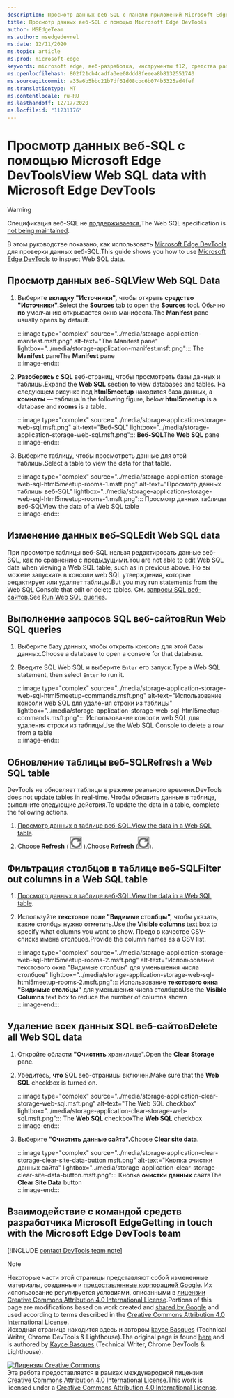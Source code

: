 ```yaml
---
description: Просмотр данных веб-SQL с панели приложений Microsoft Edge DevTools.
title: Просмотр данных веб-SQL с помощью Microsoft Edge DevTools
author: MSEdgeTeam
ms.author: msedgedevrel
ms.date: 12/11/2020
ms.topic: article
ms.prod: microsoft-edge
keywords: microsoft edge, веб-разработка, инструменты f12, средства разработчика
ms.openlocfilehash: 802f21cb4cadfa3ee08ddd8feeea8b8132551740
ms.sourcegitcommit: a35a6b5bbc21b7df61d08cbc6b074b5325ad4fef
ms.translationtype: MT
ms.contentlocale: ru-RU
ms.lasthandoff: 12/17/2020
ms.locfileid: "11231176"
---
```

<!-- Copyright Kayce Basques 

   Licensed under the Apache License, Version 2.0 (the "License");
   you may not use this file except in compliance with the License.
   You may obtain a copy of the License at

       https://www.apache.org/licenses/LICENSE-2.0

   Unless required by applicable law or agreed to in writing, software
   distributed under the License is distributed on an "AS IS" BASIS,
   WITHOUT WARRANTIES OR CONDITIONS OF ANY KIND, either express or implied.
   See the License for the specific language governing permissions and
   limitations under the License.  -->

# <span data-ttu-id="1c40c-104">Просмотр данных веб-SQL с помощью Microsoft Edge DevTools</span><span class="sxs-lookup"><span data-stu-id="1c40c-104">View Web SQL data with Microsoft Edge DevTools</span></span>  

> [!WARNING]
> <span data-ttu-id="1c40c-105">Спецификация веб-SQL не [поддерживается.][W3CWebSQLStatus]</span><span class="sxs-lookup"><span data-stu-id="1c40c-105">The Web SQL specification is [not being maintained][W3CWebSQLStatus].</span></span>  

<span data-ttu-id="1c40c-106">В этом руководстве показано, как использовать [Microsoft Edge DevTools][MicrosoftEdgeDevTools] для проверки данных веб-SQL.</span><span class="sxs-lookup"><span data-stu-id="1c40c-106">This guide shows you how to use [Microsoft Edge DevTools][MicrosoftEdgeDevTools] to inspect Web SQL data.</span></span>  

## <span data-ttu-id="1c40c-107">Просмотр данных веб-SQL</span><span class="sxs-lookup"><span data-stu-id="1c40c-107">View Web SQL Data</span></span>  

1.  <span data-ttu-id="1c40c-108">Выберите **вкладку "Источники",** чтобы открыть **средство "Источники".**</span><span class="sxs-lookup"><span data-stu-id="1c40c-108">Select the **Sources** tab to open the **Sources** tool.</span></span>  <span data-ttu-id="1c40c-109">Обычно **по** умолчанию открывается окно манифеста.</span><span class="sxs-lookup"><span data-stu-id="1c40c-109">The **Manifest** pane usually opens by default.</span></span>  
    
    :::image type="complex" source="../media/storage-application-manifest.msft.png" alt-text="The Manifest pane" lightbox="../media/storage-application-manifest.msft.png":::
       <span data-ttu-id="1c40c-111">The **Manifest** pane</span><span class="sxs-lookup"><span data-stu-id="1c40c-111">The **Manifest** pane</span></span>  
    :::image-end:::  
    
1.  <span data-ttu-id="1c40c-112">**Разоберись с SQL** веб-страниц, чтобы просмотреть базы данных и таблицы.</span><span class="sxs-lookup"><span data-stu-id="1c40c-112">Expand the **Web SQL** section to view databases and tables.</span></span>  <span data-ttu-id="1c40c-113">На следующем рисунке под **html5meetup** находится база данных, а **комнаты** — таблица.</span><span class="sxs-lookup"><span data-stu-id="1c40c-113">In the following figure, below **html5meetup** is a database and **rooms** is a table.</span></span>  
    
    :::image type="complex" source="../media/storage-application-storage-web-sql.msft.png" alt-text="Веб-SQL" lightbox="../media/storage-application-storage-web-sql.msft.png":::
       <span data-ttu-id="1c40c-115">**Веб-SQL**</span><span class="sxs-lookup"><span data-stu-id="1c40c-115">The **Web SQL** pane</span></span>  
    :::image-end:::  
    
1.  <span data-ttu-id="1c40c-116">Выберите таблицу, чтобы просмотреть данные для этой таблицы.</span><span class="sxs-lookup"><span data-stu-id="1c40c-116">Select a table to view the data for that table.</span></span>  
    
    :::image type="complex" source="../media/storage-application-storage-web-sql-html5meetup-rooms-1.msft.png" alt-text="Просмотр данных таблицы веб-SQL" lightbox="../media/storage-application-storage-web-sql-html5meetup-rooms-1.msft.png":::
       <span data-ttu-id="1c40c-118">Просмотр данных таблицы веб-SQL</span><span class="sxs-lookup"><span data-stu-id="1c40c-118">View the data of a Web SQL table</span></span>  
    :::image-end:::  
    
## <span data-ttu-id="1c40c-119">Изменение данных веб-SQL</span><span class="sxs-lookup"><span data-stu-id="1c40c-119">Edit Web SQL data</span></span>  

<span data-ttu-id="1c40c-120">При просмотре таблицы веб-SQL нельзя редактировать данные веб-SQL, как по сравнению с предыдущими.</span><span class="sxs-lookup"><span data-stu-id="1c40c-120">You are not able to edit Web SQL data when viewing a Web SQL table, such as in previous above.</span></span>  <span data-ttu-id="1c40c-121">Но вы можете запускать в консоли web SQL утверждения, которые редактирует или удаляет таблицы.</span><span class="sxs-lookup"><span data-stu-id="1c40c-121">But you may run statements from the Web SQL Console that edit or delete tables.</span></span>  <span data-ttu-id="1c40c-122">См. [запросы SQL веб-сайтов.](#run-web-sql-queries)</span><span class="sxs-lookup"><span data-stu-id="1c40c-122">See [Run Web SQL queries](#run-web-sql-queries).</span></span>  

## <span data-ttu-id="1c40c-123">Выполнение запросов SQL веб-сайтов</span><span class="sxs-lookup"><span data-stu-id="1c40c-123">Run Web SQL queries</span></span>  

1.  <span data-ttu-id="1c40c-124">Выберите базу данных, чтобы открыть консоль для этой базы данных.</span><span class="sxs-lookup"><span data-stu-id="1c40c-124">Choose a database to open a console for that database.</span></span>  
1.  <span data-ttu-id="1c40c-125">Введите SQL Web SQL и выберите `Enter` его запуск.</span><span class="sxs-lookup"><span data-stu-id="1c40c-125">Type a Web SQL statement, then select `Enter` to run it.</span></span>  
    
    :::image type="complex" source="../media/storage-application-storage-web-sql-html5meetup-commands.msft.png" alt-text="Использование консоли web SQL для удаления строки из таблицы" lightbox="../media/storage-application-storage-web-sql-html5meetup-commands.msft.png":::
       <span data-ttu-id="1c40c-127">Использование консоли web SQL для удаления строки из таблицы</span><span class="sxs-lookup"><span data-stu-id="1c40c-127">Use the Web SQL Console to delete a row from a table</span></span>  
    :::image-end:::  
    
## <span data-ttu-id="1c40c-128">Обновление таблицы веб-SQL</span><span class="sxs-lookup"><span data-stu-id="1c40c-128">Refresh a Web SQL table</span></span>  

<span data-ttu-id="1c40c-129">DevTools не обновляет таблицы в режиме реального времени.</span><span class="sxs-lookup"><span data-stu-id="1c40c-129">DevTools does not update tables in real-time.</span></span>  <span data-ttu-id="1c40c-130">Чтобы обновить данные в таблице, выполните следующие действия.</span><span class="sxs-lookup"><span data-stu-id="1c40c-130">To update the data in a table, complete the following actions.</span></span>  

1.  <span data-ttu-id="1c40c-131">[Просмотр данных в таблице веб-SQL.](#view-web-sql-data)</span><span class="sxs-lookup"><span data-stu-id="1c40c-131">[View the data in a Web SQL table](#view-web-sql-data).</span></span>  
1.  <span data-ttu-id="1c40c-132">Choose **Refresh** \( ![ Refresh ][ImageRefreshIcon] \).</span><span class="sxs-lookup"><span data-stu-id="1c40c-132">Choose **Refresh** \(![Refresh][ImageRefreshIcon]\).</span></span>  
    
## <span data-ttu-id="1c40c-133">Фильтрация столбцов в таблице веб-SQL</span><span class="sxs-lookup"><span data-stu-id="1c40c-133">Filter out columns in a Web SQL table</span></span>  

1.  <span data-ttu-id="1c40c-134">[Просмотр данных в таблице веб-SQL.](#view-web-sql-data)</span><span class="sxs-lookup"><span data-stu-id="1c40c-134">[View the data in a Web SQL table](#view-web-sql-data).</span></span>  
1.  <span data-ttu-id="1c40c-135">Используйте **текстовое поле "Видимые столбцы",** чтобы указать, какие столбцы нужно отметить.</span><span class="sxs-lookup"><span data-stu-id="1c40c-135">Use the **Visible columns** text box to specify what columns you want to show.</span></span>  <span data-ttu-id="1c40c-136">Предо в качестве CSV-списка имена столбцов.</span><span class="sxs-lookup"><span data-stu-id="1c40c-136">Provide the column names as a CSV list.</span></span>  
    
    :::image type="complex" source="../media/storage-application-storage-web-sql-html5meetup-rooms-2.msft.png" alt-text="Использование текстового окна "Видимые столбцы" для уменьшения числа столбцов" lightbox="../media/storage-application-storage-web-sql-html5meetup-rooms-2.msft.png":::
       <span data-ttu-id="1c40c-138">Использование **текстового окна "Видимые столбцы"** для уменьшения числа столбцов</span><span class="sxs-lookup"><span data-stu-id="1c40c-138">Use the **Visible Columns** text box to reduce the number of columns shown</span></span>  
    :::image-end:::  
    
## <span data-ttu-id="1c40c-139">Удаление всех данных SQL веб-сайтов</span><span class="sxs-lookup"><span data-stu-id="1c40c-139">Delete all Web SQL data</span></span>  

1.  <span data-ttu-id="1c40c-140">Откройте области **"Очистить** хранилище".</span><span class="sxs-lookup"><span data-stu-id="1c40c-140">Open the **Clear Storage** pane.</span></span>  
1.  <span data-ttu-id="1c40c-141">Убедитесь, **что** SQL веб-страницы включен.</span><span class="sxs-lookup"><span data-stu-id="1c40c-141">Make sure that the **Web SQL** checkbox is turned on.</span></span>  
    
    :::image type="complex" source="../media/storage-application-clear-storage-web-sql.msft.png" alt-text="The Web SQL checkbox" lightbox="../media/storage-application-clear-storage-web-sql.msft.png":::
       <span data-ttu-id="1c40c-143">The **Web SQL** checkbox</span><span class="sxs-lookup"><span data-stu-id="1c40c-143">The **Web SQL** checkbox</span></span>  
    :::image-end:::  
    
1.  <span data-ttu-id="1c40c-144">Выберите **"Очистить данные сайта".**</span><span class="sxs-lookup"><span data-stu-id="1c40c-144">Choose **Clear site data**.</span></span>  
    
    :::image type="complex" source="../media/storage-application-clear-storage-clear-site-data-button.msft.png" alt-text="Кнопка очистки данных сайта" lightbox="../media/storage-application-clear-storage-clear-site-data-button.msft.png":::
       <span data-ttu-id="1c40c-146">Кнопка **очистки данных** сайта</span><span class="sxs-lookup"><span data-stu-id="1c40c-146">The **Clear Site Data** button</span></span>  
    :::image-end:::  
    
## <span data-ttu-id="1c40c-147">Взаимодействие с командой средств разработчика Microsoft Edge</span><span class="sxs-lookup"><span data-stu-id="1c40c-147">Getting in touch with the Microsoft Edge DevTools team</span></span>  

[!INCLUDE [contact DevTools team note](../includes/contact-devtools-team-note.md)]  

<!-- image links -->  

[ImageRefreshIcon]: ../media/refresh-icon.msft.png  

<!-- links -->  

[MicrosoftEdgeDevTools]: ../../devtools-guide-chromium/index.md "Средства разработчика Microsoft Edge (Chromium) | Документы Майкрософт"  

[W3CWebSQLStatus]: https://w3.org/TR/webdatabase/#status-of-this-document "База данных веб SQL | W3C"  

> [!NOTE]
> <span data-ttu-id="1c40c-150">Некоторые части этой страницы представляют собой измененные материалы, созданные и [предоставленные корпорацией Google][GoogleSitePolicies]. Их использование регулируется условиями, описанными в [лицензии Creative Commons Attribution 4.0 International License][CCA4IL].</span><span class="sxs-lookup"><span data-stu-id="1c40c-150">Portions of this page are modifications based on work created and [shared by Google][GoogleSitePolicies] and used according to terms described in the [Creative Commons Attribution 4.0 International License][CCA4IL].</span></span>  
> <span data-ttu-id="1c40c-151">Исходная страница [](https://developers.google.com/web/tools/chrome-devtools/storage/websql) находится здесь и автором [kayce Basques][KayceBasques] \(Technical Writer, Chrome DevTools \& Lighthouse\).</span><span class="sxs-lookup"><span data-stu-id="1c40c-151">The original page is found [here](https://developers.google.com/web/tools/chrome-devtools/storage/websql) and is authored by [Kayce Basques][KayceBasques] \(Technical Writer, Chrome DevTools \& Lighthouse\).</span></span>  

[![Лицензия Creative Commons][CCby4Image]][CCA4IL]  
<span data-ttu-id="1c40c-153">Эта работа предоставляется в рамках международной лицензии [Creative Commons Attribution 4.0 International License][CCA4IL].</span><span class="sxs-lookup"><span data-stu-id="1c40c-153">This work is licensed under a [Creative Commons Attribution 4.0 International License][CCA4IL].</span></span>  

[CCA4IL]: https://creativecommons.org/licenses/by/4.0  
[CCby4Image]: https://i.creativecommons.org/l/by/4.0/88x31.png  
[GoogleSitePolicies]: https://developers.google.com/terms/site-policies  
[KayceBasques]: https://developers.google.com/web/resources/contributors/kaycebasques  
